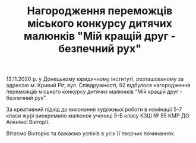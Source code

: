 ﻿---
title: Нагородження переможців міського конкурсу дитячих малюнків "Мій кращій друг - безпечний рух"
---

13.11.2020 р. у Донецькому юридичному інституті, розташованому за адресою м. Кривий Ріг, вул. Співдружності, 92 відбулося нагородження переможців міського конкурсу дитячих малюнків "Мій кращій друг - безпечний рух".

За креативний підхід до виконання художньої роботи в номінації 5-7 класи журі виокремило малюнок учениці 5-Б класу КЗШ № 55 КМР ДО Аленіної Вікторії. 

Вітаємо Вікторію та бажаємо успіхів в усіх її творчих починаннях.

<slideshow></slideshow>
